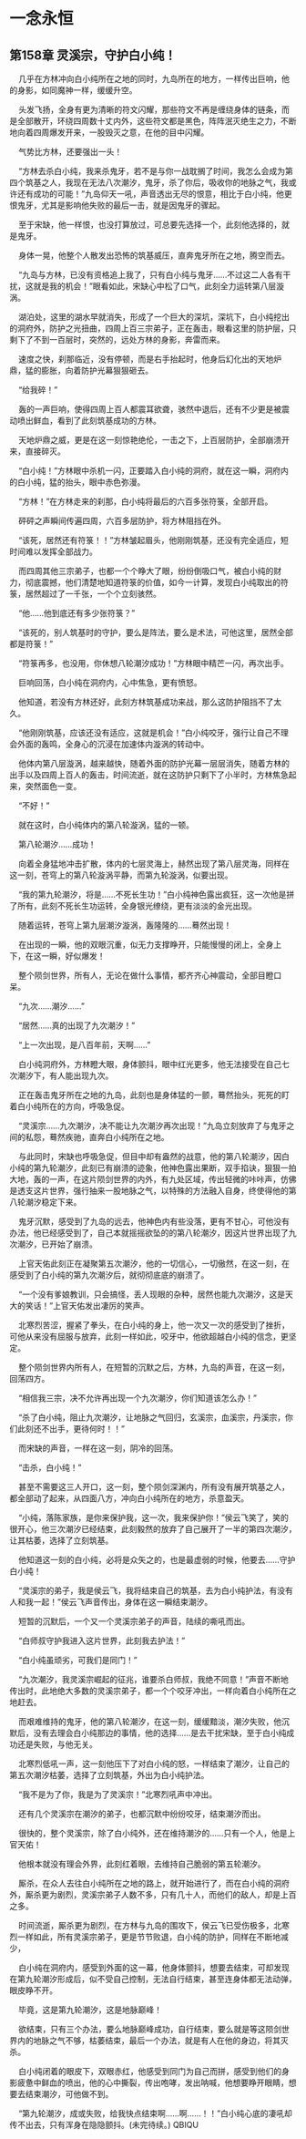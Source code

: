 # 一念永恒 
 ## 第158章 灵溪宗，守护白小纯！
     几乎在方林冲向白小纯所在之地的同时，九岛所在的地方，一样传出巨响，他的身影，如同魔神一样，缓缓升空。

    头发飞扬，全身有更为清晰的符文闪耀，那些符文不再是缠绕身体的链条，而是全部散开，环绕四周数十丈内外，这些符文都是黑色，阵阵泯灭绝生之力，不断地向着四周爆发开来，一股毁灭之意，在他的目中闪耀。

    气势比方林，还要强出一头！

    “方林去杀白小纯，我来杀鬼牙，若不是与你一战耽搁了时间，我怎么会成为第四个筑基之人，我现在无法八次潮汐，鬼牙，杀了你后，吸收你的地脉之气，我或许还有成功的可能！”九岛仰天一吼，声音透出无尽的恨意，相比于白小纯，他更恨鬼牙，尤其是影响他失败的最后一击，就是因鬼牙的骤起。

    至于宋缺，他一样恨，也没打算放过，可总要先选择一个，此刻他选择的，就是鬼牙。

    身体一晃，他整个人散发出恐怖的筑基威压，直奔鬼牙所在之地，腾空而去。

    “九岛与方林，已没有资格追上我了，只有白小纯与鬼牙……不过这二人各有干扰，这就是我的机会！”眼看如此，宋缺心中松了口气，此刻全力运转第八层漩涡。

    湖泊处，这里的湖水早就消失，形成了一个巨大的深坑，深坑下，白小纯挖出的洞府外，防护之光扭曲，四周上百三宗弟子，正在轰击，眼看这里的防护层，只剩下了不到一百层时，突然的，远处方林的身影，奔雷而来。

    速度之快，刹那临近，没有停顿，而是右手抬起时，他身后幻化出的天地炉鼎，猛的膨胀，向着防护光幕狠狠砸去。

    “给我碎！”

    轰的一声巨响，使得四周上百人都震耳欲聋，骇然中退后，还有不少更是被震动喷出鲜血，看到了此刻筑基成功的方林。

    天地炉鼎之威，更是在这一刻惊艳绝伦，一击之下，上百层防护，全部崩溃开来，直接碎灭。

    “白小纯！”方林眼中杀机一闪，正要踏入白小纯的洞府，就在这一瞬，洞府内的白小纯，猛的抬头，眼中赤色弥漫。

    “方林！”在方林走来的刹那，白小纯将最后的六百多张符箓，全部开启。

    砰砰之声瞬间传遍四周，六百多层防护，将方林阻挡在外。

    “该死，居然还有符箓！！”方林皱起眉头，他刚刚筑基，还没有完全适应，短时间难以发挥全部战力。

    而四周其他三宗弟子，也都一个个睁大了眼，纷纷倒吸口气，被白小纯的财力，彻底震撼，他们清楚地知道符箓的价值，如今一计算，发现白小纯取出的符箓，居然超过了一千张，一个个立刻骇然。

    “他……他到底还有多少张符箓？”

    “该死的，别人筑基时的守护，要么是阵法，要么是术法，可他这里，居然全部都是符箓！”

    “符箓再多，也没用，你休想八轮潮汐成功！”方林眼中精芒一闪，再次出手。

    巨响回荡，白小纯在洞府内，心中焦急，更有愤怒。

    他知道，若没有方林还好，此刻方林筑基成功来战，那么这防护阻挡不了太久。

    “他刚刚筑基，应该还没有适应，这就是机会！”白小纯咬牙，强行让自己不理会外面的轰鸣，全身心的沉浸在加速体内漩涡的转动中。

    他体内第八层漩涡，越来越快，随着外面的防护光幕一层层消失，随着方林的出手以及四周上百人的轰击，时间流逝，就在这防护只剩下了小半时，方林焦急起来，突然面色一变。

    “不好！”

    就在这时，白小纯体内的第八轮漩涡，猛的一顿。

    第八轮潮汐……成功！

    向着全身猛地冲击扩散，体内的七层灵海上，赫然出现了第八层灵海，同样在这一刻，苍穹上的第八轮漩涡平静，而第九轮漩涡，似要出现。

    “我的第九轮潮汐，将是……不死长生功！”白小纯神色露出疯狂，这一次他是拼了所有，此刻不死长生功运转，全身银光缭绕，更有淡淡的金光出现。

    随着运转，苍穹上第九层潮汐漩涡，轰隆隆的……蓦然出现！

    在出现的一瞬，他的双眼沉重，似无力支撑睁开，只能慢慢的闭上，全身上下，在这一瞬，好似爆发！

    整个陨剑世界，所有人，无论在做什么事情，都齐齐心神震动，全部目瞪口呆。

    “九次……潮汐……”

    “居然……真的出现了九次潮汐！”

    “上一次出现，是八百年前，天啊……”

    白小纯洞府外，方林瞪大眼，身体颤抖，眼中红光更多，他无法接受在自己七次潮汐下，有人能出现九次。

    正在轰击鬼牙所在之地的九岛，此刻也是身体猛的一颤，蓦然抬头，死死的盯着白小纯所在的方向，呼吸急促。

    “灵溪宗……九次潮汐，决不能让九次潮汐再次出现！”九岛立刻放弃了与鬼牙之间的私怨，蓦然疾驰，直奔白小纯所在之地。

    与此同时，宋缺也呼吸急促，但目中却有盎然的战意，他的第八轮潮汐，因白小纯的第九轮潮汐，此刻已有崩溃的迹象，他神色露出果断，双手掐诀，狠狠一拍大地，轰的一声，在这片陨剑世界的内外，有九处区域，传出轻微的咔咔声，仿佛是透支这片世界，强行抽来一股地脉之气，以特殊的方法融入自身，终使得他的第八轮潮汐稳定下来。

    鬼牙沉默，感受到了九岛的远去，他神色内有些没落，更有不甘心，可他没有办法，他已经感受到了，自己本就摇摇欲坠的的第八轮潮汐，因这片世界出现了九次潮汐，已开始了崩溃。

    上官天佑此刻正在凝聚第五次潮汐，他的一切信心，一切傲然，在这一刻，在感受到了白小纯的第九次潮汐后，就彻彻底底的崩溃了。

    “一个没有爹娘教训，只会搞怪，丢人现眼的杂种，居然也能九次潮汐，这是天大的笑话！”上官天佑发出凄厉的笑声。

    北寒烈苦涩，握紧了拳头，在白小纯的身上，他一次又一次的感受到了挫折，可他从来没有屈服与放弃，此刻一样如此，咬牙中，他欲超越白小纯的信念，更坚定。

    整个陨剑世界内所有人，在短暂的沉默之后，方林，九岛的声音，在这一刻，回荡四方。

    “相信我三宗，决不允许再出现一个九次潮汐，你们知道该怎么办！”

    “杀了白小纯，阻止九次潮汐，让地脉之气回归，玄溪宗，血溪宗，丹溪宗，你们此刻还不出手，更待何时！！”

    而宋缺的声音，一样在这一刻，阴冷的回荡。

    “击杀，白小纯！”

    甚至不需要这三人开口，这一刻，整个陨剑深渊内，所有没有展开筑基之人，都全部动了起来，从四面八方，冲向白小纯所在的地方，杀意盈天。

    “小纯，落陈家族，是你来保护我，这一次，我来保护你！”侯云飞笑了，笑的很开心，他三次潮汐已经结束，此刻毅然的放弃了自己展开了一半的第四次潮汐，让其枯萎，选择了立刻筑基。

    他知道这一刻的白小纯，必将是众矢之的，也是最虚弱的时候，他要去……守护白小纯！

    “灵溪宗的弟子，我是侯云飞，我将结束自己的筑基，去为白小纯护法，有没有人和我一起！”侯云飞声音传出，身体在这一瞬结束潮汐。

    短暂的沉默后，一个又一个灵溪宗弟子的声音，陆续的嘶吼而出。

    “白师叔守护我进入这片世界，此刻我去护法！”

    “白小纯虽顽劣，可我们是同门！”

    “九次潮汐，我灵溪宗崛起的征兆，谁要杀白师叔，我绝不同意！”声音不断地传出时，此地绝大多数的灵溪宗弟子，都一个个咬牙冲出，一样向着白小纯所在之地赶去。

    而艰难维持的鬼牙，他的第八轮潮汐，在这一刻，缓缓黯淡，潮汐失败，他沉默后，没有去理会白小纯那边的事情，他的选择……是去干扰宋缺，至于白小纯成功还是失败，与他无关。

    北寒烈低吼一声，这一刻他压下了对白小纯的怒，一样结束了潮汐，让自己的第五次潮汐枯萎，选择了立刻筑基，外出为白小纯护法。

    “我不是为了你，我是为了灵溪宗！”北寒烈吼声中冲出。

    还有几个灵溪宗在潮汐的弟子，也都沉默中纷纷咬牙，结束潮汐而出。

    很快的，整个灵溪宗，除了白小纯外，还在维持潮汐的……只有一个人，他是上官天佑！

    他根本就没有理会外界，此刻红着眼，去维持自己脆弱的第五轮潮汐。

    厮杀，在众人去往白小纯所在之地的路上，就开始进行了，而在白小纯的洞府外，厮杀更为剧烈，灵溪宗弟子人数不多，只有几十人，而他们的敌人，却是上百之多。

    时间流逝，厮杀更为剧烈，在方林与九岛的围攻下，侯云飞已受伤极多，北寒烈一样如此，所有灵溪宗弟子，更是节节败退，白小纯的防护，同样在不断地减少，

    白小纯在洞府内，感受到外面的这一幕，他身体颤抖，想要去结束，可却发现在第九轮潮汐形成后，似不受自己控制，无法自行结束，甚至连身体都无法动弹，眼皮睁不开。

    毕竟，这是第九轮潮汐，这是地脉巅峰！

    欲结束，只有三个办法，要么地脉巅峰成功，自行结束，要么就是等这陨剑世界内的地脉之气不够，枯萎结束，最后一个办法，就是有人在他的身边，将其灭杀。

    白小纯闭着的眼皮下，双眼赤红，他感受到同门为自己而拼，感受到他们的身影疲惫中鲜血的喷出，他的心中撕裂，传出咆哮，发出呐喊，他想要睁开眼睛，想要去结束潮汐，可他做不到。

    “第九轮潮汐，成或失败，给我快点结束啊……啊……！！”白小纯心底的凄吼却传不出去，只有浑身在隐隐颤抖。(未完待续。) 
QBIQU